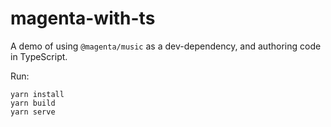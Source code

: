 # magenta-with-ts

A demo of using `@magenta/music` as a dev-dependency, and authoring code in
TypeScript.

Run:
```
yarn install
yarn build
yarn serve
```
